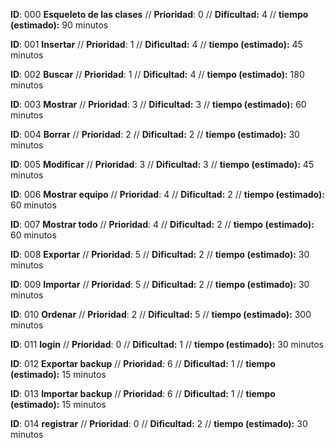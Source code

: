 
**ID**: 000 **Esqueleto de las clases** // **Prioridad**: 0 // **Dificultad:** 4 // **tiempo (estimado):** 90 minutos

**ID**: 001 **Insertar** // **Prioridad**: 1 // **Dificultad:** 4 // **tiempo (estimado):** 45 minutos

**ID**: 002 **Buscar** // **Prioridad**: 1 // **Dificultad:** 4 // **tiempo (estimado):** 180 minutos

**ID**: 003 **Mostrar** // **Prioridad**: 3 // **Dificultad:** 3 // **tiempo (estimado):** 60 minutos

**ID**: 004 **Borrar** // **Prioridad**: 2 // **Dificultad:** 2 // **tiempo (estimado):** 30 minutos

**ID**: 005 **Modificar** // **Prioridad**: 3 // **Dificultad:** 3 // **tiempo (estimado):** 45 minutos

**ID**: 006 **Mostrar equipo** // **Prioridad**: 4 // **Dificultad:** 2 // **tiempo (estimado):** 60 minutos

**ID**: 007 **Mostrar todo** // **Prioridad**: 4 // **Dificultad:** 2 // **tiempo (estimado):** 60 minutos

**ID**: 008 **Exportar** // **Prioridad**: 5 // **Dificultad:** 2 // **tiempo (estimado):** 30 minutos

**ID**: 009 **Importar** // **Prioridad**: 5 // **Dificultad:** 2 // **tiempo (estimado):** 30 minutos

**ID**: 010 **Ordenar** // **Prioridad**: 2 // **Dificultad:** 5 // **tiempo (estimado):** 300 minutos

**ID**: 011 **login** // **Prioridad**: 0 // **Dificultad:** 1 // **tiempo (estimado):** 30 minutos

**ID**: 012 **Exportar backup** // **Prioridad**: 6 // **Dificultad:** 1 // **tiempo (estimado):** 15 minutos

**ID**: 013 **Importar backup** // **Prioridad**: 6 // **Dificultad:** 1 // **tiempo (estimado):** 15 minutos

**ID**: 014 **registrar** // **Prioridad**: 0 // **Dificultad:** 2 // **tiempo (estimado):** 30 minutos
